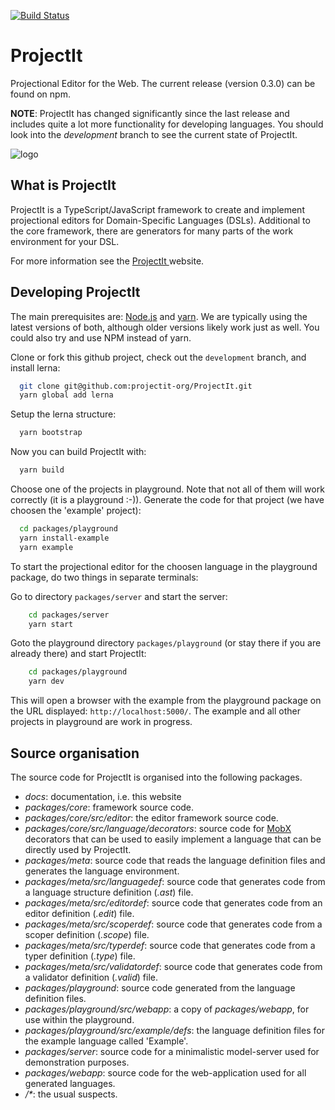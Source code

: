 [![Build Status](https://app.travis-ci.com/projectit-org/ProjectIt.svg?branch=development)](https://app.travis-ci.com/github/projectit-org/ProjectIt)

# ProjectIt
Projectional Editor for the Web. The current release (version 0.3.0) can be found on npm.

**NOTE**: ProjectIt has changed significantly since the last release and includes quite a lot more functionality
for developing languages.
You should look into the _development_ branch to see the current state of ProjectIt.

![logo](/public/images/projectit.png)

## What is ProjectIt

ProjectIt is a TypeScript/JavaScript framework to create and implement projectional editors for Domain-Specific Languages (DSLs). 
Additional to the core framework, there are generators for many parts of the work environment for your DSL.

For more information see the <a href="https://www.projectit.org">ProjectIt </a> website.

## Developing ProjectIt

The main prerequisites are: [Node.js](https://nodejs.org/) and [yarn](https://yarnpkg.com/).
We are typically using the latest versions of both, although older versions likely work just as well.
You could also try and use NPM instead of yarn.

Clone or fork this github project, check out the `development` branch, and install lerna:
```bash
  git clone git@github.com:projectit-org/ProjectIt.git
  yarn global add lerna
```
Setup the lerna structure:
```bash
  yarn bootstrap
```

Now you can build ProjectIt with:
```bash
  yarn build
```

Choose one of the projects in playground. Note that not all of them will work correctly (it is a playground :-)). 
Generate the code for that project (we have choosen the 'example' project):
```bash
  cd packages/playground
  yarn install-example
  yarn example
```

To start the projectional editor for the choosen language in the playground package,
do two things in separate terminals:

Go to directory `packages/server` and start the server:
```bash
    cd packages/server
    yarn start
```

Goto the playground directory `packages/playground` (or stay there if you are already there) and start ProjectIt:
```bash
    cd packages/playground
    yarn dev
```   
This will open a browser with the example from the playground package on 
the URL displayed: `http://localhost:5000/`. The example and all other projects in playground are
work in progress.

## Source organisation

The source code for ProjectIt is organised into the following packages.

* *docs*: documentation, i.e. this website
* *packages/core*: framework source code.
* *packages/core/src/editor*: the editor framework source code.
* *packages/core/src/language/decorators*: source code for <a href="https://mobx.js.org/" target="_blank">MobX</a> decorators that can be used to easily implement a language that can be
  directly used by ProjectIt.
* *packages/meta*: source code that reads the language definition files and generates the language environment.
* *packages/meta/src/languagedef*: source code that generates code from a language structure definition (*.ast*) file.
* *packages/meta/src/editordef*: source code that generates code from an editor definition (*.edit*) file.
* *packages/meta/src/scoperdef*: source code that generates code from a scoper definition (*.scope*) file.
* *packages/meta/src/typerdef*: source code that generates code from a typer definition (*.type*) file.
* *packages/meta/src/validatordef*: source code that generates code from a validator definition (*.valid*) file.
* *packages/playground*: source code generated from the language definition files.
* *packages/playground/src/webapp*: a copy of *packages/webapp*, for use within the playground.
* *packages/playground/src/example/defs*: the language definition files for the example language called 'Example'.
* *packages/server*: source code for a minimalistic model-server used for demonstration purposes.
* *packages/webapp*: source code for the web-application used for all generated languages.
* _/*_: the usual suspects.

